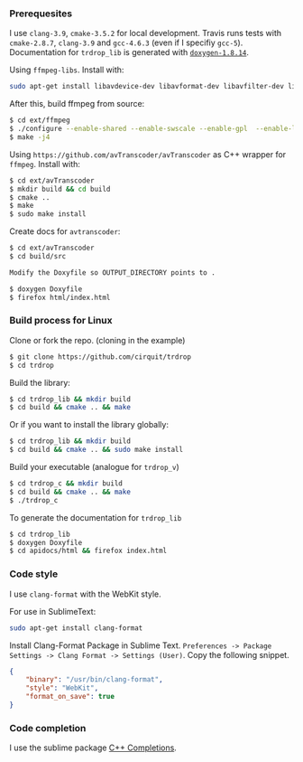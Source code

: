 ### Prerequesites

I use `clang-3.9`, `cmake-3.5.2` for local development. Travis runs tests with `cmake-2.8.7`, `clang-3.9` and `gcc-4.6.3` (even if I specifiy `gcc-5`). Documentation for `trdrop_lib` is generated with [`doxygen-1.8.14`](http://www.stack.nl/~dimitri/doxygen/download.html).

Using `ffmpeg-libs`. Install with:

```bash
sudo apt-get install libavdevice-dev libavformat-dev libavfilter-dev libavcodec-dev libswscale-dev libavutil-dev yasm libtheora-dev libvorbis-dev libvpx-dev libx264-dev
```

After this, build ffmpeg from source:

```bash
$ cd ext/ffmpeg
$ ./configure --enable-shared --enable-swscale --enable-gpl  --enable-libx264 --enable-libvpx --enable-libtheora --enable-libvorbis
$ make -j4 
```


Using `https://github.com/avTranscoder/avTranscoder` as C++ wrapper for `ffmpeg`. Install with:

```bash
$ cd ext/avTranscoder 
$ mkdir build && cd build
$ cmake ..
$ make
$ sudo make install
```

Create docs for `avtranscoder`:

```bash
$ cd ext/avTranscoder
$ cd build/src

Modify the Doxyfile so OUTPUT_DIRECTORY points to .

$ doxygen Doxyfile
$ firefox html/index.html
```

### Build process for Linux

Clone or fork the repo. (cloning in the example)
```bash
$ git clone https://github.com/cirquit/trdrop
$ cd trdrop
```

Build the library:
```bash
$ cd trdrop_lib && mkdir build
$ cd build && cmake .. && make
```

Or if you want to install the library globally:
```bash
$ cd trdrop_lib && mkdir build
$ cd build && cmake .. && sudo make install
```

Build your executable (analogue for `trdrop_v`)
```bash
$ cd trdrop_c && mkdir build
$ cd build && cmake .. && make
$ ./trdrop_c
```

To generate the documentation for `trdrop_lib`
```bash
$ cd trdrop_lib
$ doxygen Doxyfile
$ cd apidocs/html && firefox index.html
```

### Code style

I use `clang-format` with the WebKit style. 

For use in SublimeText:

```bash
sudo apt-get install clang-format
```
Install Clang-Format Package in Sublime Text. `Preferences -> Package Settings -> Clang Format -> Settings (User)`. Copy the following snippet.
```json
{
    "binary": "/usr/bin/clang-format",
    "style": "WebKit",
    "format_on_save": true
}
```

### Code completion

I use the sublime package [C++ Completions](https://github.com/tushortz/CPP-Completions). 